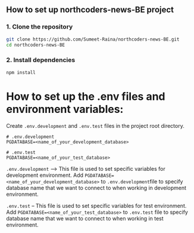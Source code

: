 ## How to set up northcoders-news-BE project

### 1. Clone the repository

```bash
git clone https://github.com/Sumeet-Raina/northcoders-news-BE.git
cd northcoders-news-BE
```

### 2. Install dependencies

```bash
npm install
```

# How to set up the .env files and environment variables:

Create `.env.development` and `.env.test` files in the project root directory.

```.env
# .env.development
PGDATABASE=<name_of_your_development_database>
```

```.env
# .env.test
PGDATABASE=<name_of_your_test_database>
```

`.env.development` –> This file is used to set specific variables for development environment. Add `PGDATABASE=<name_of_your_development_database>` to `.env.development`file to specify database name that we want to connect to when working in development environment.

`.env.test` – This file is used to set specific variables for test environment. Add `PGDATABASE=<name_of_your_test_database>` to `.env.test` file to specify database name that we want to connect to when working in test environment.
